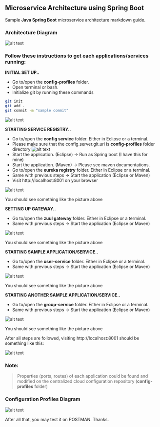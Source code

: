 ## Microservice Architecture using Spring Boot

Sample **Java Spring Boot** microservice architecture markdown guide.

### Architecture Diagram

 ![alt text](https://github.com/danielfesalbon/microservice-architecture/blob/main/img/architecture.jpeg?raw=true)

### Follow these instructions to get each applications/services running:
   **INITIAL SET UP..**
 - Go to/open the **config-profiles** folder. 
 - Open terminal or bash.
 - Initialize git by running these commands 
```sh
git init
git add .
git commit -m "sample commit"
```

  ![alt text](https://github.com/danielfesalbon/microservice-architecture/blob/main/img/profilesgit.PNG?raw=true)

   **STARTING SERVICE REGISTRY..**
 - Go to/open the **config service** folder. Either in Eclipse or a terminal.
 - Please make sure that the config.server.git.uri is **config-profiles** folder directory
  ![alt text](https://github.com/danielfesalbon/microservice-architecture/blob/main/img/profilesdir.PNG?raw=true)
 - Start the application. (Eclipse) -> Run as Spring boot (I have this for mine)
 - Start the application. (Maven) -> Please see maven documentations.
 - Go to/open the **eureka registry** folder. Either in Eclipse or a terminal.
 - Same with previous steps -> Start the application (Eclipse or Maven)
 - Visit http://localhost:8001 on your browser

 ![alt text](https://github.com/danielfesalbon/microservice-architecture/blob/main/img/eureka.PNG?raw=true)
 
 You should see something like the picture above

   **SETTING UP GATEWAY..**
 - Go to/open the **zuul gateway** folder. Either in Eclipse or a terminal.
 - Same with previous steps -> Start the application (Eclipse or Maven)

 ![alt text](https://github.com/danielfesalbon/microservice-architecture/blob/main/img/gateway.PNG?raw=true)
 
 You should see something like the picture above

   **STARTING SAMPLE APPLICATION/SERVICE..**
 - Go to/open the **user-service** folder. Either in Eclipse or a terminal.
 - Same with previous steps -> Start the application (Eclipse or Maven)

 ![alt text](https://github.com/danielfesalbon/microservice-architecture/blob/main/img/user-service.PNG?raw=true)
 
 You should see something like the picture above

   **STARTING ANOTHER SAMPLE APPLICATION/SERVICE..**
 - Go to/open the **group-service** folder. Either in Eclipse or a terminal.
 - Same with previous steps -> Start the application (Eclipse or Maven)

![alt text](https://github.com/danielfesalbon/microservice-architecture/blob/main/img/group-service.PNG?raw=true)

You should see something like the picture above

 After all steps are followed, visiting http://localhost:8001 should be something like this:
 
 ![alt text](https://github.com/danielfesalbon/microservice-architecture/blob/main/img/up-all.PNG?raw=true)

### Note:
> Properties (ports, routes) of each application could be found and modified on the centralized cloud configuration repository (**config-profiles** folder)

### Configuration Profiles Diagram

![alt text](https://github.com/danielfesalbon/microservice-architecture/blob/main/img/cloud-config.jpeg?raw=true)

After all that, you may test it on POSTMAN. Thanks.

